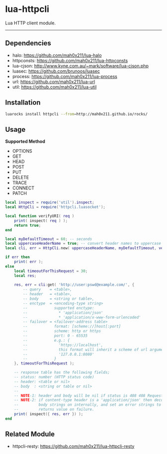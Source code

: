 lua-httpcli
=========

Lua HTTP client module.

---

## Dependencies

- halo: https://github.com/mah0x211/lua-halo
- httpconsts: https://github.com/mah0x211/lua-httpconsts
- lua-cjson: http://www.kyne.com.au/~mark/software/lua-cjson.php
- luasec: https://github.com/brunoos/luasec
- process: https://github.com/mah0x211/lua-process
- url: https://github.com/mah0x211/lua-url
- util: https://github.com/mah0x211/lua-util


## Installation

```sh
luarocks install httpcli --from=http://mah0x211.github.io/rocks/
```


## Usage

**Supported Method**

- OPTIONS
- GET
- HEAD
- POST
- PUT
- DELETE
- TRACE
- CONNECT
- PATCH


```lua
local inspect = require('util').inspect;
local HttpCli = require('httpcli.luasocket');

local function verifyURI( req )
    print( inspect( req ) );
    return true;
end

local myDefaultTimeout = 60; -- seconds
local uppercaseHeaderName = true; -- convert header names to uppercase
local cli, err = HttpCli.new( uppercaseHeaderName, myDefaultTimeout, verifyURI );

if err then
    print( err );
else
    local timeoutForThisRequest = 30;
    local res;
    
    res, err = cli:get( 'http://user:pswd@example.com/', {
        -- query    = <table>,
        -- header   = <table>,
        -- body     = <string or table>,
        -- enctype  = <encoding-type string>
        --            supported enctype:
        --              * 'application/json'
        --              * 'application/x-www-form-urlencoded'
        -- failover = <failover-address table>
        --            format: [scheme://]host[:port]
        --            scheme: http or https
        --            port: 0 - 65535
        --            e.g.: {
        --              'https://localhost',
        --              this format will inherit a scheme of url argument
        --              '127.0.0.1:8080'
        --            }
    }, timeoutForThisRequest );

    -- response table has the following fields;
    -- status: number (HTTP status code)
    -- header: <table or nil>
    -- body  : <string or table or nil>
    --
    -- NOTE-1: header and body will be nil if status is 408 408 Request Timeout
    -- NOTE-2: if content-type header is a 'application/json' then decode a 
    --         body strings on internally, and set an error strings to second 
    --         returns value on failure.
    print( inspect({ res, err }) );
end
```

## Related Module

- httpcli-resty: https://github.com/mah0x211/lua-httpcli-resty
